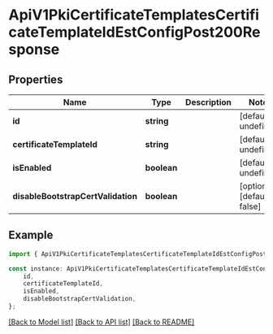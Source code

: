 # ApiV1PkiCertificateTemplatesCertificateTemplateIdEstConfigPost200Response


## Properties

Name | Type | Description | Notes
------------ | ------------- | ------------- | -------------
**id** | **string** |  | [default to undefined]
**certificateTemplateId** | **string** |  | [default to undefined]
**isEnabled** | **boolean** |  | [default to undefined]
**disableBootstrapCertValidation** | **boolean** |  | [optional] [default to false]

## Example

```typescript
import { ApiV1PkiCertificateTemplatesCertificateTemplateIdEstConfigPost200Response } from './api';

const instance: ApiV1PkiCertificateTemplatesCertificateTemplateIdEstConfigPost200Response = {
    id,
    certificateTemplateId,
    isEnabled,
    disableBootstrapCertValidation,
};
```

[[Back to Model list]](../README.md#documentation-for-models) [[Back to API list]](../README.md#documentation-for-api-endpoints) [[Back to README]](../README.md)
